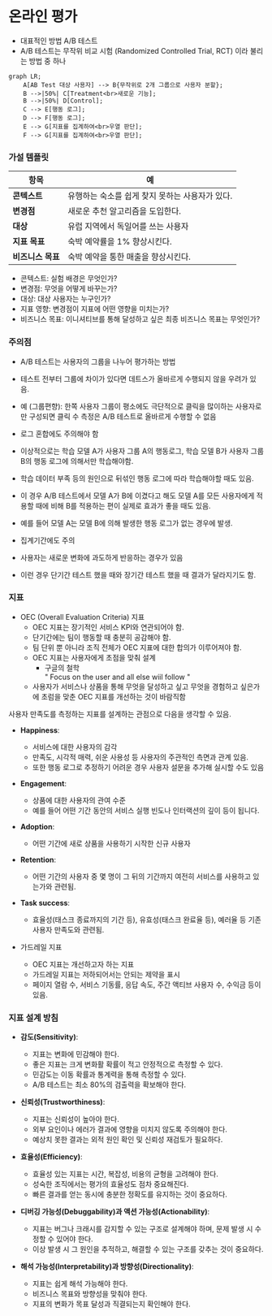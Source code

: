# 온라인 평가


- 대표적인 방법 A/B 테스트
- A/B 테스트는 무작위 비교 시험 (Randomized Controlled Trial, RCT) 이라 불리는 방법 중 하나 

```mermaid
graph LR;
    A[AB Test 대상 사용자] --> B{무작위로 2개 그룹으로 사용자 분할};
    B -->|50%| C[Treatment<br>새로운 기능];
    B -->|50%| D[Control];
    C --> E[행동 로그];
    D --> F[행동 로그];
    E --> G[지표를 집계하여<br>우열 판단];
    F --> G[지표를 집계하여<br>우열 판단];
```

### 가설 템플릿
| 항목        | 예                                         |
|-------------|--------------------------------------------|
| **콘텍스트** | 유행하는 숙소를 쉽게 찾지 못하는 사용자가 있다. |
| **변경점**   | 새로운 추천 알고리즘을 도입한다.               |
| **대상**     | 유럽 지역에서 독일어를 쓰는 사용자              |
| **지표 목표** | 숙박 예약률을 1% 향상시킨다.                  |
| **비즈니스 목표** | 숙박 예약을 통한 매출을 향상시킨다.           |

- 콘텍스트: 실험 배경은 무엇인가?
- 변경점: 무엇을 어떻게 바꾸는가?
- 대상: 대상 사용자는 누구인가?
- 지표 영향: 변경점이 지표에 어떤 영향을 미치는가?
- 비즈니스 목표: 이니셔티브를 통해 달성하고 싶은 최종 비즈니스 목표는 무엇인가?

### 주의점
- A/B 테스트는 사용자의 그룹을 나누어 평가하는 방법
- 테스트 전부터 그룹에 차이가 있다면 데트스가 올바르게 수행되지 않을 우려가 있음.
- 예 (그룹편향): 한쪽 사용자 그룹이 평소에도 극단적으로 클릭을 많이하는 사용자로만 구성되면 클릭 수 측정은 A/B 테스트로 올바르게 수행할 수 없음

- 로그 혼합에도 주의해야 함
- 이상적으로는 학습 모델 A가 사용자 그룹 A의 행동로그, 학습 모델 B가 사용자 그룹 B의 행동 로그에 의해서만 학습해야함.
- 학습 데이터 부족 등의 원인으로 뒤섞인 행동 로그에 따라 학습해야할 때도 있음.
- 이 경우 A/B 테스트에서 모델 A가 B에 이겼다고 해도 모델 A를 모든 사용자에게 적용할 때에 비해 B를 적용하는 편이 실제로 효과가 좋을 때도 있음.
- 예를 들어 모델 A는 모델 B에 의해 발생한 행동 로그가 없는 경우에 발생.

- 집계기간에도 주의
- 사용자는 새로운 변화에 과도하게 반응하는 경우가 있음
- 이런 경우 단기간 테스트 했을 때와 장기간 테스트 했을 때 결과가 달라지기도 함.

### 지표
- OEC (Overall Evaluation Criteria) 지표
    - OEC 지표는 장기적인 서비스 KPI와 연관되어야 함.
    - 단기간에는 팀이 행동할 때 충분히 공감해야 함.
    - 팀 단위 뿐 아니라 조직 전체가 OEC 지표에 대한 합의가 이루어져야 함.
    - OEC 지표는 사용자에게 초점을 맞춰 설계
        - 구글의 철학  
         " Focus on the user and all else wiil follow "
    - 사용자가 서비스나 상품을 통해 무엇을 달성하고 싶고 무엇을 경험하고 싶은가에 초럼을 맞춘 OEC 지표를 개선하는 것이 바람직함

사용자 만족도를 측정하는 지표를 설계하는 관점으로 다음을 생각할 수 있음.

- **Happiness**: 
    - 서비스에 대한 사용자의 감각 
    - 만족도, 시각적 매력, 쉬운 사용성 등 사용자의 주관적인 측면과 관계 있음.
    - 또한 행동 로그로 추정하기 어려운 경우 사용자 설문을 추가해 실시할 수도 있음
- **Engagement**: 
    - 상품에 대한 사용자의 관여 수준
    - 예를 들어 어떤 기간 동안의 서비스 실행 빈도나 인터랙션의 깊이 등이 됩니다.

- **Adoption**: 
    - 어떤 기간에 새로 상품을 사용하기 시작한 신규 사용자
- **Retention**: 
    - 어떤 기간의 사용자 중 몇 명이 그 뒤의 기간까지 여전히 서비스를 사용하고 있는가와 관련됨.
- **Task success**: 
    - 효율성(태스크 종료까지의 기간 등), 유효성(태스크 완료율 등), 예러율 등 기존 사용자 만족도와 관련됨.


- 가드레일 지표
    - OEC 지표는 개선하고자 하는 지표
    - 가드레일 지표는 저하되어서는 안되는 제약을 표시
    - 페이지 열람 수, 서비스 기동률, 응답 속도, 주간 액티브 사용자 수, 수익금 등이 있음.

### 지표 설계 방침


- **감도(Sensitivity)**:
  - 지표는 변화에 민감해야 한다.
  - 좋은 지표는 크게 변화활 확률이 적고 안정적으로 측정할 수 있다.
  - 민감도는 이동 확률과 통계력을 통해 측정할 수 있다.
  - A/B 테스트는 최소 80%의 검출력을 확보해야 한다.

- **신뢰성(Trustworthiness)**:
  - 지표는 신뢰성이 높아야 한다.
  - 외부 요인이나 에러가 결과에 영향을 미치지 않도록 주의해야 한다.
  - 예상치 못한 결과는 외적 원인 확인 및 신뢰성 재검토가 필요하다.

- **효율성(Efficiency)**:
  - 효율성 있는 지표는 시간, 복잡성, 비용의 균형을 고려해야 한다.
  - 성숙한 조직에서는 평가의 효율성도 점차 중요해진다.
  - 빠른 결과를 얻는 동시에 충분한 정확도를 유지하는 것이 중요하다.

- **디버깅 가능성(Debuggability)과 액션 가능성(Actionability)**:
  - 지표는 버그나 크래시를 감지할 수 있는 구조로 설계해야 하며, 문제 발생 시 수정할 수 있어야 한다.
  - 이상 발생 시 그 원인을 추적하고, 해결할 수 있는 구조를 갖추는 것이 중요하다.

- **해석 가능성(Interpretability)과 방향성(Directionality)**:
  - 지표는 쉽게 해석 가능해야 한다.
  - 비즈니스 목표와 방향성을 맞춰야 한다.
  - 지표의 변화가 목표 달성과 직결되는지 확인해야 한다.
